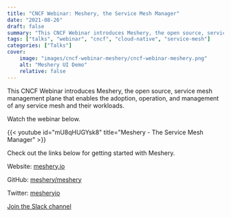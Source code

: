 ```yaml
---
title: "CNCF Webinar: Meshery, the Service Mesh Manager"
date: "2021-08-26"
draft: false
summary: "This CNCF Webinar introduces Meshery, the open source, service mesh management plane that enables the adoption, operation, and management of any service mesh and their workloads."
tags: ["talks", "webinar", "cncf", "cloud-native", "service-mesh"]
categories: ["Talks"]
cover:
    image: "images/cncf-webinar-meshery/cncf-webinar-meshery.png"
    alt: "Meshery UI Demo"
    relative: false
---
```


This CNCF Webinar introduces Meshery, the open source, service mesh management plane that enables the adoption, operation, and management of any service mesh and their workloads.

Watch the webinar below.

{{< youtube id="mU8qHUGYsk8" title="Meshery - The Service Mesh Manager" >}}

Check out the links below for getting started with Meshery.

Website: [meshery.io](https://meshery.io/)

GitHub: [meshery/meshery](https://github.com/meshery/meshery)

Twitter: [mesheryio](https://twitter.com/mesheryio/)

[Join the Slack channel](http://slack.layer5.io/)
